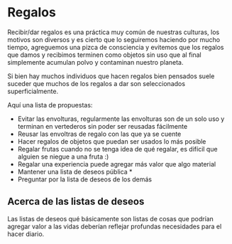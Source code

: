# Regalos

Recibir/dar regalos es una práctica muy común de nuestras culturas, los motivos son diversos y es cierto que lo seguiremos haciendo por mucho tiempo, agreguemos una pizca de consciencia y evitemos que los regalos que damos y recibimos terminen como objetos sin uso que al final simplemente acumulan polvo y contaminan nuestro planeta.

Si bien hay muchos individuos que hacen regalos bien pensados suele suceder que muchos de los regalos a dar son seleccionados superficialmente.

Aquí una lista de propuestas:

- Evitar las envolturas, regularmente las envolturas son de un solo uso y terminan en vertederos sin poder ser reusadas fácilmente
- Reusar las envoltras de regalo con las que ya se cuente
- Hacer regalos de objetos que puedan ser usados lo más posible
- Regalar frutas cuando no se tenga idea de qué regalar, es difícil que alguien se niegue a una fruta :)
- Regalar una experiencia puede agregar más valor que algo material
- Mantener una lista de deseos pública *
- Preguntar por la lista de deseos de los demás

## Acerca de las listas de deseos

Las listas de deseos qué básicamente son listas de cosas que podrían agregar valor a las vidas deberían reflejar profundas necesidades para el hacer diario.